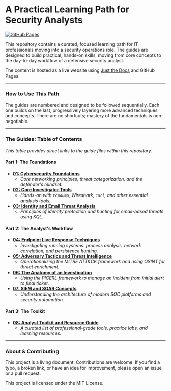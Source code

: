 # A Practical Learning Path for Security Analysts

[![GitHub Pages](https://img.shields.io/badge/View%20Live%20Site-28a745?style=for-the-badge&logo=github)](https://terjeru.github.io/docs/guides/guides.html/)

This repository contains a curated, focused learning path for IT professionals moving into a security operations role. The guides are designed to build practical, hands-on skills, moving from core concepts to the day-to-day workflow of a defensive security analyst.

The content is hosted as a live website using [Just the Docs](https://just-the-docs.com/) and GitHub Pages.

---

### How to Use This Path

The guides are numbered and designed to be followed sequentially. Each one builds on the last, progressively layering more advanced techniques and concepts. There are no shortcuts; mastery of the fundamentals is non-negotiable.

---

### The Guides: Table of Contents

_This table provides direct links to the guide files within this repository._

#### **Part 1: The Foundations**

- **[01: Cybersecurity Foundations](./guides/01-cybersecurity-foundations.md)**
  - _Core networking principles, threat categorization, and the defender's mindset._
- **[02: Core Investigator Tools](./guides/02-core-investigator-tools.md)**
  - _Hands-on with `tcpdump`, Wireshark, `curl`, and other essential analysis tools._
- **[03: Identity and Email Threat Analysis](./guides/03-identity-and-email-threat-analysis.md)**
  - _Principles of identity protection and hunting for email-based threats using KQL._

#### **Part 2: The Analyst's Workflow**

- **[04: Endpoint Live Response Techniques](./guides/04-endpoint-live-response-techniques.md)**
  - _Investigating running systems: process analysis, network correlation, and persistence hunting._
- **[05: Adversary Tactics and Threat Intelligence](./guides/05-adversary-tactics-and-threat-intelligence.md)**
  - _Operationalizing the MITRE ATT&CK framework and using OSINT for threat enrichment._
- **[06: The Anatomy of an Investigation](./guides/06-the-anatomy-of-an-investigation.md)**
  - _Using the PICERL framework to manage an incident from initial alert to final ticket._
- **[07: SIEM and SOAR Concepts](./guides/07-siem-and-soar-concepts.md)**
  - _Understanding the architecture of modern SOC platforms and security automation._

#### **Part 3: The Toolkit**

- **[08: Analyst Toolkit and Resource Guide](./guides/08-analyst-toolkit-and-resource-guide.md)**
  - _A curated list of professional-grade tools, practice labs, and learning resources._

---

### About & Contributing

This project is a living document. Contributions are welcome. If you find a typo, a broken link, or have an idea for improvement, please open an issue or a pull request.

This project is licensed under the MIT License.
